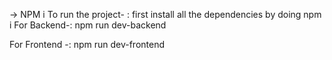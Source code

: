 -> NPM i 
To run the project- :
 first install all the dependencies by doing npm i 
 For Backend-:
 npm run dev-backend

For Frontend -:
npm run dev-frontend
